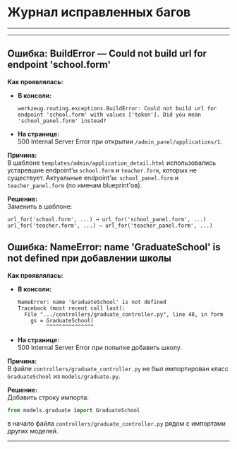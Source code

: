 # Журнал исправленных багов

---
---

## Ошибка: BuildError — Could not build url for endpoint 'school.form'

**Как проявлялась:**
- **В консоли:**  
  ```
  werkzeug.routing.exceptions.BuildError: Could not build url for endpoint 'school.form' with values ['token']. Did you mean 'school_panel.form' instead?
  ```
- **На странице:**  
  500 Internal Server Error при открытии `/admin_panel/applications/1`.

**Причина:**  
В шаблоне `templates/admin/application_detail.html` использовались устаревшие endpoint'ы `school.form` и `teacher.form`, которых не существует. Актуальные endpoint'ы: `school_panel.form` и `teacher_panel.form` (по именам blueprint'ов).

**Решение:**  
Заменить в шаблоне:
```jinja2
url_for('school.form', ...) → url_for('school_panel.form', ...)
url_for('teacher.form', ...) → url_for('teacher_panel.form', ...)
```

## Ошибка: NameError: name 'GraduateSchool' is not defined при добавлении школы

**Как проявлялась:**
- **В консоли:**  
  ```
  NameError: name 'GraduateSchool' is not defined
  Traceback (most recent call last):
    File ".../controllers/graduate_controller.py", line 48, in form
      gs = GraduateSchool(
           ^^^^^^^^^^^^^^^
  ```
- **На странице:**  
  500 Internal Server Error при попытке добавить школу.

**Причина:**  
В файле `controllers/graduate_controller.py` не был импортирован класс `GraduateSchool` из `models/graduate.py`.

**Решение:**  
Добавить строку импорта:
```python
from models.graduate import GraduateSchool
```
в начало файла `controllers/graduate_controller.py` рядом с импортами других моделей.

---